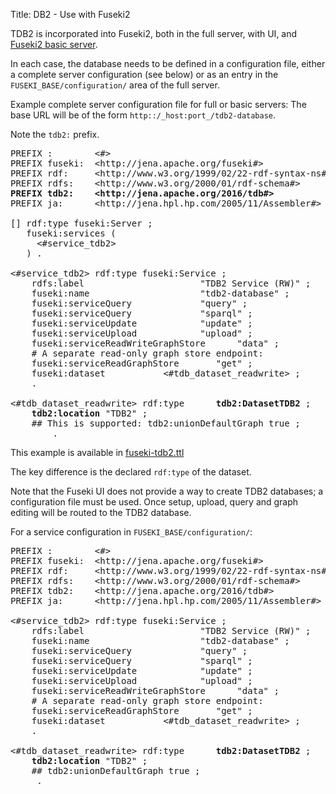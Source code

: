 Title: DB2 - Use with Fuseki2

TDB2 is incorporated into Fuseki2, both in the full server, with UI, and
[Fuseki2 basic server](../fuseki2/fuseki-embedded.html#fuseki-basic).

In each case, the database needs to be defined in a configuration file,
either a complete server configuration (see below) or as an entry in the
`FUSEKI_BASE/configuration/` area of the full server.

Example complete server configuration file for full or basic servers:
The base URL will be of the form `http::/_host:port_/tdb2-database`.

Note the `tdb2:` prefix.

<pre>
PREFIX :        &lt;#&gt;
PREFIX fuseki:  &lt;http://jena.apache.org/fuseki#&gt;
PREFIX rdf:     &lt;http://www.w3.org/1999/02/22-rdf-syntax-ns#&gt;
PREFIX rdfs:    &lt;http://www.w3.org/2000/01/rdf-schema#&gt;
<b>PREFIX tdb2:    &lt;http://jena.apache.org/2016/tdb#&gt;</b>
PREFIX ja:      &lt;http://jena.hpl.hp.com/2005/11/Assembler#&gt;

[] rdf:type fuseki:Server ;
   fuseki:services (
     &lt;#service_tdb2&gt;
   ) .

&lt;#service_tdb2&gt; rdf:type fuseki:Service ;
    rdfs:label                      "TDB2 Service (RW)" ;
    fuseki:name                     "tdb2-database" ;
    fuseki:serviceQuery             "query" ;
    fuseki:serviceQuery             "sparql" ;
    fuseki:serviceUpdate            "update" ;
    fuseki:serviceUpload            "upload" ;
    fuseki:serviceReadWriteGraphStore      "data" ;
    # A separate read-only graph store endpoint:
    fuseki:serviceReadGraphStore       "get" ;
    fuseki:dataset           &lt;#tdb_dataset_readwrite&gt; ;
    .

&lt;#tdb_dataset_readwrite&gt; rdf:type      <b>tdb2:DatasetTDB2</b> ;
    <b>tdb2:location</b> "TDB2" ;
    ## This is supported: tdb2:unionDefaultGraph true ;
        .
</pre>

This example is available in [fuseki-tdb2.ttl](https://github.com/apache/jena/tree/master/jena-fuseki2/examples/fuseki-tdb2.ttl)

The key difference is the declared `rdf:type` of the dataset.

Note that the Fuseki UI does not provide a way to create TDB2 databases;
a configuration file must be used. Once setup, upload, query and graph
editing will be routed to the TDB2 database.

For a service configuration in `FUSEKI_BASE/configuration/`:

<pre>
PREFIX :        &lt;#&gt;
PREFIX fuseki:  &lt;http://jena.apache.org/fuseki#&gt;
PREFIX rdf:     &lt;http://www.w3.org/1999/02/22-rdf-syntax-ns#&gt;
PREFIX rdfs:    &lt;http://www.w3.org/2000/01/rdf-schema#&gt;
PREFIX tdb2:    &lt;http://jena.apache.org/2016/tdb#&gt;
PREFIX ja:      &lt;http://jena.hpl.hp.com/2005/11/Assembler#&gt;

&lt;#service_tdb2&gt; rdf:type fuseki:Service ;
    rdfs:label                      "TDB2 Service (RW)" ;
    fuseki:name                     "tdb2-database" ;
    fuseki:serviceQuery             "query" ;
    fuseki:serviceQuery             "sparql" ;
    fuseki:serviceUpdate            "update" ;
    fuseki:serviceUpload            "upload" ;
    fuseki:serviceReadWriteGraphStore      "data" ;
    # A separate read-only graph store endpoint:
    fuseki:serviceReadGraphStore       "get" ;
    fuseki:dataset           &lt;#tdb_dataset_readwrite&gt; ;
    .

&lt;#tdb_dataset_readwrite&gt; rdf:type      <b>tdb2:DatasetTDB2</b> ;
    <b>tdb2:location</b> "TDB2" ;
    ## tdb2:unionDefaultGraph true ;
     .
</pre>
